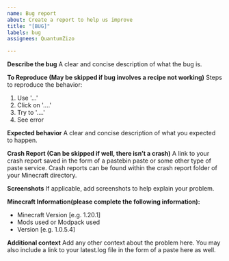 ```yaml
---
name: Bug report
about: Create a report to help us improve
title: "[BUG]"
labels: bug
assignees: QuantumZizo

---
```


**Describe the bug**
A clear and concise description of what the bug is.

**To Reproduce (May be skipped if bug involves a recipe not working)**
Steps to reproduce the behavior:
1. Use '...'
2. Click on '....'
3. Try to '....'
4. See error

**Expected behavior**
A clear and concise description of what you expected to happen.

**Crash Report (Can be skipped if well, there isn’t a crash)**
A link to your crash report saved in the form of a pastebin paste or some other type of paste service. Crash reports can be found within the crash report folder of your Minecraft directory.

**Screenshots**
If applicable, add screenshots to help explain your problem.

**Minecraft Information(please complete the following information):**
 - Minecraft Version [e.g. 1.20.1]
 - Mods used or Modpack used
 - Version [e.g. 1.0.5.4]

**Additional context**
Add any other context about the problem here. You may also include a link to your latest.log file in the form of a paste here as well.
